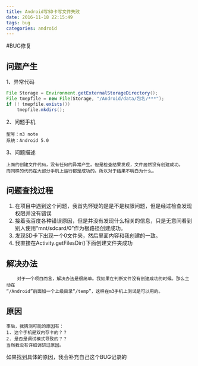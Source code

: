 ```yaml
---
title: Android写SD卡写文件失败
date: 2016-11-18 22:15:49
tags: bug
categories: android
---
```

#BUG修复
## 问题产生
1、异常代码

```java
File Storage = Environment.getExternalStorageDirectory();
File tmepfile = new File(Storage, "/Android/data/包名/***");
if (! tmepfile.exists())
	tmepfile.mkdirs();
```
2、问题手机

	型号：m3 note
	系统：Android 5.0
	
3、问题描述
	
	上面的创建文件代码，没有任何的异常产生。但是检查结果发现，文件居然没有创建成功。
	而同样的代码在大部分手机上运行都是成功的。所以对于结果不明白为什么。
## 问题查找过程
1. 在项目中遇到这个问题，我首先怀疑的是是不是权限问题，但是经过检查发现权限并没有错误
2. 接着我百度各种错误原因，但是并没有发现什么相关的信息，只是无意间看到别人使用“mnt/sdcard/0”作为根路径创建成功。
3. 发现SD卡下出现一个0文件夹，然后里面内容和我创建的一致。
4. 我直接在Activity.getFilesDir()下面创建文件夹成功

## 解决办法
		对于一个项目而言，解决办法是很简单。我如果在判断文件没有创建成功的时候。那么主动在
	“/Android”前面加一个上级目录“/temp”，这样在m3手机上测试是可以用的。
	
## 原因

	事后，我猜测可能的原因有：
	1. 这个手机是双内存卡的？？
	2. 是否是调试模式导致的？？
	当然我没有详细调研过原因。
	
如果找到具体的原因，我会补充自己这个BUG记录的
